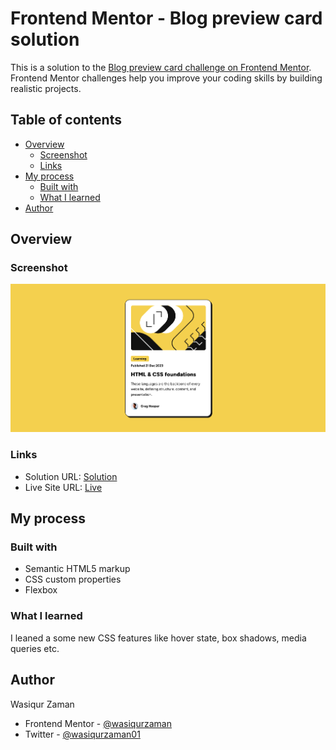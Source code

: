 # Frontend Mentor - Blog preview card solution

This is a solution to the [Blog preview card challenge on Frontend Mentor](https://www.frontendmentor.io/challenges/blog-preview-card-ckPaj01IcS). Frontend Mentor challenges help you improve your coding skills by building realistic projects.

## Table of contents

- [Overview](#overview)
  - [Screenshot](#screenshot)
  - [Links](#links)
- [My process](#my-process)
  - [Built with](#built-with)
  - [What I learned](#what-i-learned)
- [Author](#author)

## Overview

### Screenshot

![](./Screenshot.png)

### Links

- Solution URL: [Solution](https://your-solution-url.com)
- Live Site URL: [Live](https://wasiqurzaman.github.io/blog-preview-card-FEMentor/)

## My process

### Built with

- Semantic HTML5 markup
- CSS custom properties
- Flexbox

### What I learned

I leaned a some new CSS features like hover state, box shadows, media queries etc.

## Author

Wasiqur Zaman

- Frontend Mentor - [@wasiqurzaman](https://www.frontendmentor.io/profile/wasiqurzaman)
- Twitter - [@wasiqurzaman01](https://x.com/wasiqurzaman01)
